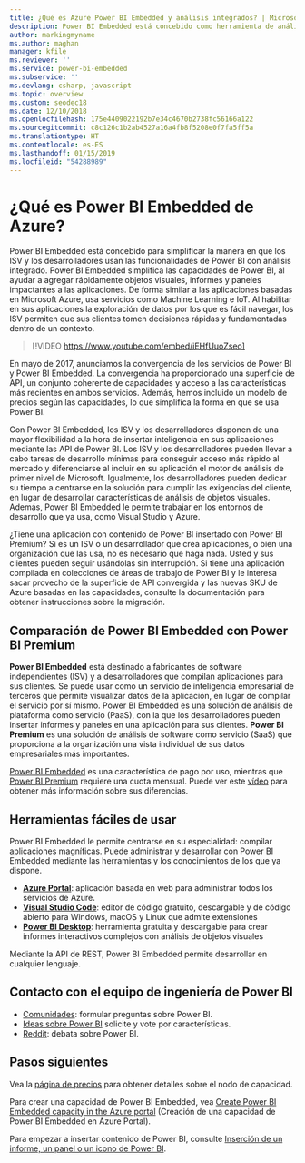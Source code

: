 ```yaml
---
title: ¿Qué es Azure Power BI Embedded y análisis integrados? | Microsoft Docs
description: Power BI Embedded está concebido como herramienta de análisis integrado para simplificar la manera en que los fabricantes de software independientes (ISV) usan funcionalidades de Power BI, de forma que les ayudan a agregar rápidamente objetos visuales, informes y paneles impactantes en sus aplicaciones. Aprenda sobre el uso de software de análisis integrado, herramientas de análisis integrado o herramientas de inteligencia empresarial integrada con Power BI Embedded.
author: markingmyname
ms.author: maghan
manager: kfile
ms.reviewer: ''
ms.service: power-bi-embedded
ms.subservice: ''
ms.devlang: csharp, javascript
ms.topic: overview
ms.custom: seodec18
ms.date: 12/10/2018
ms.openlocfilehash: 175e4409022192b7e34c4670b2738fc56166a122
ms.sourcegitcommit: c8c126c1b2ab4527a16a4fb8f5208e0f7fa5ff5a
ms.translationtype: HT
ms.contentlocale: es-ES
ms.lasthandoff: 01/15/2019
ms.locfileid: "54288989"
---
```

# <a name="what-is-power-bi-embedded-in-azure"></a>¿Qué es Power BI Embedded de Azure?

Power BI Embedded está concebido para simplificar la manera en que los ISV y los desarrolladores usan las funcionalidades de Power BI con análisis integrado. Power BI Embedded simplifica las capacidades de Power BI, al ayudar a agregar rápidamente objetos visuales, informes y paneles impactantes a las aplicaciones. De forma similar a las aplicaciones basadas en Microsoft Azure, usa servicios como Machine Learning e IoT. Al habilitar en sus aplicaciones la exploración de datos por los que es fácil navegar, los ISV permiten que sus clientes tomen decisiones rápidas y fundamentadas dentro de un contexto.

> [!VIDEO https://www.youtube.com/embed/iEHfUuoZseo]

En mayo de 2017, anunciamos la convergencia de los servicios de Power BI y Power BI Embedded. La convergencia ha proporcionado una superficie de API, un conjunto coherente de capacidades y acceso a las características más recientes en ambos servicios. Además, hemos incluido un modelo de precios según las capacidades, lo que simplifica la forma en que se usa Power BI.

Con Power BI Embedded, los ISV y los desarrolladores disponen de una mayor flexibilidad a la hora de insertar inteligencia en sus aplicaciones mediante las API de Power BI. Los ISV y los desarrolladores pueden llevar a cabo tareas de desarrollo mínimas para conseguir acceso más rápido al mercado y diferenciarse al incluir en su aplicación el motor de análisis de primer nivel de Microsoft. Igualmente, los desarrolladores pueden dedicar su tiempo a centrarse en la solución para cumplir las exigencias del cliente, en lugar de desarrollar características de análisis de objetos visuales. Además, Power BI Embedded le permite trabajar en los entornos de desarrollo que ya usa, como Visual Studio y Azure.

¿Tiene una aplicación con contenido de Power BI insertado con Power BI Premium? Si es un ISV o un desarrollador que crea aplicaciones, o bien una organización que las usa, no es necesario que haga nada. Usted y sus clientes pueden seguir usándolas sin interrupción. Si tiene una aplicación compilada en colecciones de áreas de trabajo de Power BI y le interesa sacar provecho de la superficie de API convergida y las nuevas SKU de Azure basadas en las capacidades, consulte la documentación para obtener instrucciones sobre la migración.

## <a name="comparing-power-bi-embedded-with-power-bi-premium"></a>Comparación de Power BI Embedded con Power BI Premium

**Power BI Embedded** está destinado a fabricantes de software independientes (ISV) y a desarrolladores que compilan aplicaciones para sus clientes. Se puede usar como un servicio de inteligencia empresarial de terceros que permite visualizar datos de la aplicación, en lugar de compilar el servicio por sí mismo. Power BI Embedded es una solución de análisis de plataforma como servicio (PaaS), con la que los desarrolladores pueden insertar informes y paneles en una aplicación para sus clientes. **Power BI Premium** es una solución de análisis de software como servicio (SaaS) que proporciona a la organización una vista individual de sus datos empresariales más importantes. 

[Power BI Embedded](https://azure.microsoft.com/pricing/details/power-bi-embedded/) es una característica de pago por uso, mientras que [Power BI Premium](https://powerbi.microsoft.com/calculator/) requiere una cuota mensual. Puede ver este [vídeo](https://www.youtube.com/watch?v=0y2oJikC6Xc&t=0s&list=PLv2BtOtLblH1dQPV49Ni12olDcUoW-GEl&index=3) para obtener más información sobre sus diferencias.

## <a name="easy-to-use-tools"></a>Herramientas fáciles de usar

Power BI Embedded le permite centrarse en su especialidad: compilar aplicaciones magníficas. Puede administrar y desarrollar con Power BI Embedded mediante las herramientas y los conocimientos de los que ya dispone.

* [**Azure Portal**](https://portal.azure.com/): aplicación basada en web para administrar todos los servicios de Azure.
* [**Visual Studio Code**](https://code.visualstudio.com/docs): editor de código gratuito, descargable y de código abierto para Windows, macOS y Linux que admite extensiones
* [**Power BI Desktop**](https://powerbi.microsoft.com/desktop/): herramienta gratuita y descargable para crear informes interactivos complejos con análisis de objetos visuales

Mediante la API de REST, Power BI Embedded permite desarrollar en cualquier lenguaje.

## <a name="engage-with-the-power-bi-engineering-team"></a>Contacto con el equipo de ingeniería de Power BI

* [Comunidades](https://community.powerbi.com/): formular preguntas sobre Power BI.
* [Ideas sobre Power BI](https://ideas.powerbi.com) solicite y vote por características.
* [Reddit](https://www.reddit.com/r/PowerBI/): debata sobre Power BI.

## <a name="next-steps"></a>Pasos siguientes

Vea la [página de precios](https://azure.microsoft.com/pricing/details/power-bi-embedded/) para obtener detalles sobre el nodo de capacidad.

Para crear una capacidad de Power BI Embedded, vea [Create Power BI Embedded capacity in the Azure portal](azure-pbie-create-capacity.md) (Creación de una capacidad de Power BI Embedded en Azure Portal).

Para empezar a insertar contenido de Power BI, consulte [Inserción de un informe, un panel o un icono de Power BI](https://powerbi.microsoft.com/documentation/powerbi-developer-embedding-content/).
